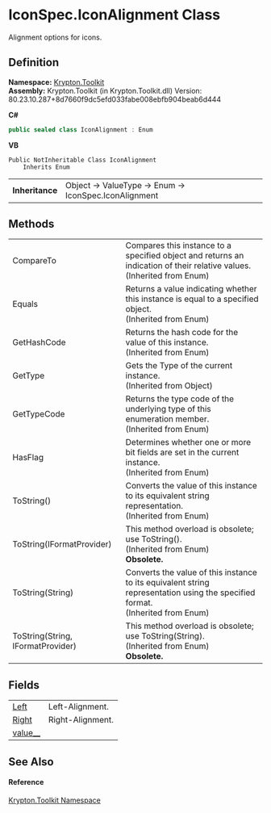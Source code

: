 # IconSpec.IconAlignment Class


Alignment options for icons.



## Definition
**Namespace:** <a href="79d2eac2-21f4-54ff-7552-b20c33c30600.md">Krypton.Toolkit</a>  
**Assembly:** Krypton.Toolkit (in Krypton.Toolkit.dll) Version: 80.23.10.287+8d7660f9dc5efd033fabe008ebfb904beab6d444

**C#**
``` C#
public sealed class IconAlignment : Enum
```
**VB**
``` VB
Public NotInheritable Class IconAlignment
	Inherits Enum
```

<table><tr><td><strong>Inheritance</strong></td><td>Object  →  ValueType  →  Enum  →  IconSpec.IconAlignment</td></tr>
</table>



## Methods
<table>
<tr>
<td>CompareTo</td>
<td>Compares this instance to a specified object and returns an indication of their relative values.<br />(Inherited from Enum)</td></tr>
<tr>
<td>Equals</td>
<td>Returns a value indicating whether this instance is equal to a specified object.<br />(Inherited from Enum)</td></tr>
<tr>
<td>GetHashCode</td>
<td>Returns the hash code for the value of this instance.<br />(Inherited from Enum)</td></tr>
<tr>
<td>GetType</td>
<td>Gets the Type of the current instance.<br />(Inherited from Object)</td></tr>
<tr>
<td>GetTypeCode</td>
<td>Returns the type code of the underlying type of this enumeration member.<br />(Inherited from Enum)</td></tr>
<tr>
<td>HasFlag</td>
<td>Determines whether one or more bit fields are set in the current instance.<br />(Inherited from Enum)</td></tr>
<tr>
<td>ToString()</td>
<td>Converts the value of this instance to its equivalent string representation.<br />(Inherited from Enum)</td></tr>
<tr>
<td>ToString(IFormatProvider)</td>
<td>This method overload is obsolete; use ToString().<br />(Inherited from Enum)<br /><strong>Obsolete.</strong></td></tr>
<tr>
<td>ToString(String)</td>
<td>Converts the value of this instance to its equivalent string representation using the specified format.<br />(Inherited from Enum)</td></tr>
<tr>
<td>ToString(String, IFormatProvider)</td>
<td>This method overload is obsolete; use ToString(String).<br />(Inherited from Enum)<br /><strong>Obsolete.</strong></td></tr>
</table>

## Fields
<table>
<tr>
<td><a href="21952b4c-9a8b-4ac3-8d9f-909539608137.md">Left</a></td>
<td>Left-Alignment.</td></tr>
<tr>
<td><a href="32720d64-c5fa-d6b0-eebb-74669e49989f.md">Right</a></td>
<td>Right-Alignment.</td></tr>
<tr>
<td><a href="8f061381-46d7-a5f8-4ebc-712e64f90633.md">value__</a></td>
<td> </td></tr>
</table>

## See Also


#### Reference
<a href="79d2eac2-21f4-54ff-7552-b20c33c30600.md">Krypton.Toolkit Namespace</a>  
